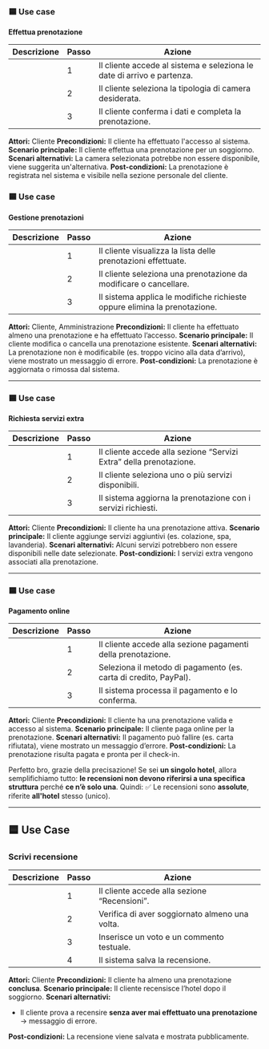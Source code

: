 ### 🟦 Use case

**Effettua prenotazione**

| Descrizione | Passo | Azione                                                                 |
| ----------- | ----- | ---------------------------------------------------------------------- |
|             | 1     | Il cliente accede al sistema e seleziona le date di arrivo e partenza. |
|             | 2     | Il cliente seleziona la tipologia di camera desiderata.                |
|             | 3     | Il cliente conferma i dati e completa la prenotazione.                 |

**Attori:** Cliente
**Precondizioni:** Il cliente ha effettuato l'accesso al sistema.
**Scenario principale:** Il cliente effettua una prenotazione per un soggiorno.
**Scenari alternativi:** La camera selezionata potrebbe non essere disponibile, viene suggerita un'alternativa.
**Post-condizioni:** La prenotazione è registrata nel sistema e visibile nella sezione personale del cliente.

### 🟦 Use case

**Gestione prenotazioni**

| Descrizione | Passo | Azione                                                                    |
| ----------- | ----- | ------------------------------------------------------------------------- |
|             | 1     | Il cliente visualizza la lista delle prenotazioni effettuate.             |
|             | 2     | Il cliente seleziona una prenotazione da modificare o cancellare.         |
|             | 3     | Il sistema applica le modifiche richieste oppure elimina la prenotazione. |

**Attori:** Cliente, Amministrazione
**Precondizioni:** Il cliente ha effettuato almeno una prenotazione e ha effettuato l’accesso.
**Scenario principale:** Il cliente modifica o cancella una prenotazione esistente.
**Scenari alternativi:** La prenotazione non è modificabile (es. troppo vicino alla data d’arrivo), viene mostrato un messaggio di errore.
**Post-condizioni:** La prenotazione è aggiornata o rimossa dal sistema.

---

### 🟦 Use case

**Richiesta servizi extra**

| Descrizione | Passo | Azione                                                             |
| ----------- | ----- | ------------------------------------------------------------------ |
|             | 1     | Il cliente accede alla sezione “Servizi Extra” della prenotazione. |
|             | 2     | Il cliente seleziona uno o più servizi disponibili.                |
|             | 3     | Il sistema aggiorna la prenotazione con i servizi richiesti.       |

**Attori:** Cliente
**Precondizioni:** Il cliente ha una prenotazione attiva.
**Scenario principale:** Il cliente aggiunge servizi aggiuntivi (es. colazione, spa, lavanderia).
**Scenari alternativi:** Alcuni servizi potrebbero non essere disponibili nelle date selezionate.
**Post-condizioni:** I servizi extra vengono associati alla prenotazione.

---


### 🟦 Use case

**Pagamento online**

| Descrizione | Passo | Azione                                                           |
| ----------- | ----- | ---------------------------------------------------------------- |
|             | 1     | Il cliente accede alla sezione pagamenti della prenotazione.     |
|             | 2     | Seleziona il metodo di pagamento (es. carta di credito, PayPal). |
|             | 3     | Il sistema processa il pagamento e lo conferma.                  |

**Attori:** Cliente
**Precondizioni:** Il cliente ha una prenotazione valida e accesso al sistema.
**Scenario principale:** Il cliente paga online per la prenotazione.
**Scenari alternativi:** Il pagamento può fallire (es. carta rifiutata), viene mostrato un messaggio d’errore.
**Post-condizioni:** La prenotazione risulta pagata e pronta per il check-in.


Perfetto bro, grazie della precisazione!
Se sei **un singolo hotel**, allora semplifichiamo tutto: **le recensioni non devono riferirsi a una specifica struttura** perché **ce n’è solo una**.
Quindi:
✅ Le recensioni sono **assolute**, riferite **all'hotel** stesso (unico).

---

## 🟦 Use Case

### **Scrivi recensione**

| Descrizione | Passo | Azione                                         |
| ----------- | ----- | ---------------------------------------------- |
|             | 1     | Il cliente accede alla sezione “Recensioni”.   |
|             | 2     | Verifica di aver soggiornato almeno una volta. |
|             | 3     | Inserisce un voto e un commento testuale.      |
|             | 4     | Il sistema salva la recensione.                |

**Attori:** Cliente
**Precondizioni:** Il cliente ha almeno una prenotazione **conclusa**.
**Scenario principale:** Il cliente recensisce l’hotel dopo il soggiorno.
**Scenari alternativi:**

* Il cliente prova a recensire **senza aver mai effettuato una prenotazione** → messaggio di errore.


**Post-condizioni:** La recensione viene salvata e mostrata pubblicamente.





